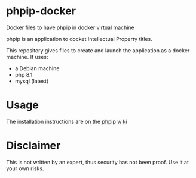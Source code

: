 # phpip-docker
Docker files to have phpip in docker virtual machine

phpip is an application to docket Intellectual Property titles.

This repository gives files to create and launch the application as a docker machine.
It uses:

- a Debian machine
- php 8.1
- mysql (latest)

# Usage
The installation instructions are on the [phpip wiki](https://github.com/jjdejong/phpip/wiki/Docker-installation)

# Disclaimer
This is not written by an expert, thus security has not been proof. Use it at your own risks.
